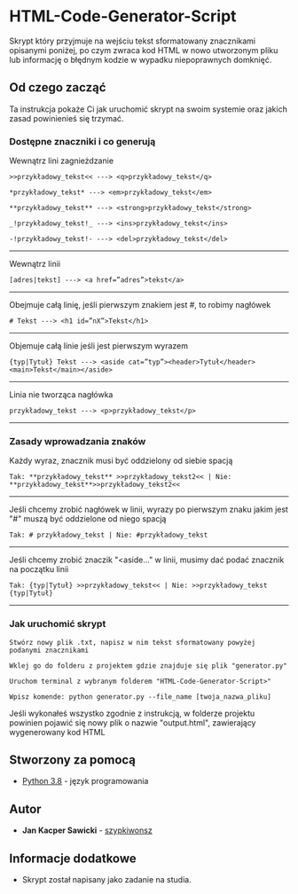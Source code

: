 # HTML-Code-Generator-Script

Skrypt który przyjmuje na wejściu tekst sformatowany znacznikami opisanymi poniżej, po czym zwraca kod HTML w nowo utworzonym pliku lub informację o błędnym kodzie w wypadku niepoprawnych domknięć.

## Od czego zacząć

Ta instrukcja pokaże Ci jak uruchomić skrypt na swoim systemie oraz jakich zasad powinienieś się trzymać.

### Dostępne znaczniki i co generują

Wewnątrz lini zagnieżdzanie

```
>>przykładowy_tekst<< ---> <q>przykładowy_tekst</q> 
```
```
*przykładowy_tekst* ---> <em>przykładowy_tekst</em>
```
```
**przykładowy_tekst** ---> <strong>przykładowy_tekst</strong>
```
```
_!przykładowy_tekst!_ ---> <ins>przykładowy_tekst</ins>
```
```
-!przykładowy_tekst!- ---> <del>przykładowy_tekst</del>
```
---

Wewnątrz linii

```
[adres|tekst] ---> <a href=”adres”>tekst</a>
```
---

Obejmuje całą linię, jeśli pierwszym znakiem jest #, to robimy nagłówek

```
# Tekst ---> <h1 id=”nX”>Tekst</h1>
```
---

Objemuje całą linie jeśli jest pierwszym wyrazem

```
{typ|Tytuł} Tekst ---> <aside cat=”typ”><header>Tytuł</header><main>Tekst</main></aside>

```
---

Linia nie tworząca nagłówka

```
przykładowy_tekst ---> <p>przykładowy_tekst</p>
```
---

### Zasady wprowadzania znaków

Każdy wyraz, znacznik musi być oddzielony od siebie spacją

```
Tak: **przykładowy_tekst** >>przykładowy_tekst2<< | Nie: **przykładowy_tekst**>>przykładowy_tekst2<<
```
---

Jeśli chcemy zrobić nagłówek w linii, wyrazy po pierwszym znaku jakim jest "#" muszą być oddzielone od niego spacją

```
Tak: # przykładowy_tekst | Nie: #przykładowy_tekst
```
---

Jeśli chcemy zrobić znaczik "<aside..." w linii, musimy dać podać znacznik na początku linii

```
Tak: {typ|Tytuł} >>przykładowy_tekst<< | Nie: >>przykładowy_tekst {typ|Tytuł}
```
---

### Jak uruchomić skrypt

```
Stwórz nowy plik .txt, napisz w nim tekst sformatowany powyżej podanymi znacznikami
```
```
Wklej go do folderu z projektem gdzie znajduje się plik "generator.py"
```
```
Uruchom terminal z wybranym folderem "HTML-Code-Generator-Script>"
```
```
Wpisz komende: python generator.py --file_name [twoja_nazwa_pliku]
```

Jeśli wykonałeś wszystko zgodnie z instrukcją, w folderze projektu powinien pojawić się nowy plik o nazwie "output.html", zawierający wygenerowany kod HTML

## Stworzony za pomocą

* [Python 3.8](https://www.python.org/) - język programowania

## Autor

* **Jan Kacper Sawicki** - [szypkiwonsz](https://github.com/szypkiwonsz)

## Informacje dodatkowe

* Skrypt został napisany jako zadanie na studia.
